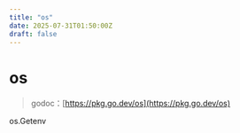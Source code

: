 ```yaml
---
title: "os"
date: 2025-07-31T01:50:00Z
draft: false
---
```


# os



> godoc：[https://pkg.go.dev/os](https://pkg.go.dev/os)

os.Getenv


